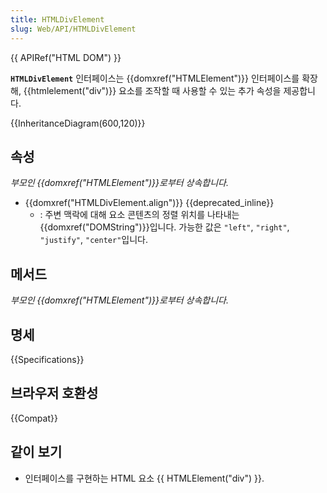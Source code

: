 ```yaml
---
title: HTMLDivElement
slug: Web/API/HTMLDivElement
---
```

{{ APIRef("HTML DOM") }}

**`HTMLDivElement`** 인터페이스는 {{domxref("HTMLElement")}} 인터페이스를 확장해, {{htmlelement("div")}} 요소를 조작할 때 사용할 수 있는 추가 속성을 제공합니다.

{{InheritanceDiagram(600,120)}}

## 속성

_부모인 {{domxref("HTMLElement")}}로부터 상속합니다._

- {{domxref("HTMLDivElement.align")}} {{deprecated_inline}}
  - : 주변 맥락에 대해 요소 콘텐츠의 정렬 위치를 나타내는 {{domxref("DOMString")}}입니다. 가능한 값은 `"left"`, `"right"`, `"justify"`, `"center"`입니다.

## 메서드

_부모인 {{domxref("HTMLElement")}}로부터 상속합니다._

## 명세

{{Specifications}}

## 브라우저 호환성

{{Compat}}

## 같이 보기

- 인터페이스를 구현하는 HTML 요소 {{ HTMLElement("div") }}.
